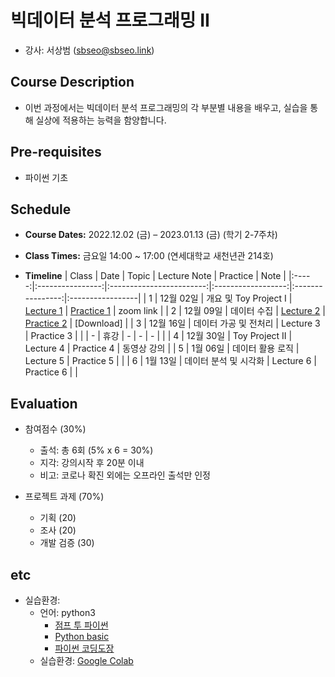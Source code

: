 # 빅데이터 분석 프로그래밍 II
* 강사: 서상범 (sbseo@sbseo.link)
  

## Course Description
* 이번 과정에서는 빅데이터 분석 프로그래밍의 각 부분별 내용을 배우고, 실습을 통해 실상에 적용하는 능력을 함양합니다.


## Pre-requisites  
* 파이썬 기초


## Schedule
* **Course Dates:** 2022.12.02 (금) – 2023.01.13 (금) (학기 2-7주차)

* **Class Times:** 금요일 14:00 ~ 17:00 (연세대학교 새천년관 214호)

* **Timeline**
    | Class | Date             | Topic                    | Lecture Note       | Practice         | Note             |
    |:-----:|:----------------:|:------------------------:|:------------------:|:----------------:|:-----------------|
    | 1     | 12월 02일        | 개요 및 Toy Project I    | [Lecture 1]        | [Practice 1]     | zoom link        |
    | 2     | 12월 09일        | 데이터 수집              | [Lecture 2]        | [Practice 2]     | [Download]       |
    | 3     | 12월 16일        | 데이터 가공 및 전처리    |  Lecture 3         |  Practice 3      |                  |
    | -     | 휴강             | -                        | -                  | -                |                  |
    | 4     | 12월 30일        | Toy Project II           |  Lecture 4         |  Practice 4      | 동영상 강의      |
    | 5     | 1월 06일         | 데이터 활용 로직         |  Lecture 5         |  Practice 5      |                  |
    | 6     | 1월 13일         | 데이터 분석 및 시각화    |  Lecture 6         |  Practice 6      |                  |

    [Lecture 1]: lecture_note/01.pdf
    [Practice 1]: practice/01.ipynb
    [Lecture 2]: lecture_note/02.pdf
    [Practice 2]: practice/02.ipynb
    [Practice 2 download]: https://drive.google.com/file/d/1PBPIxNAqQHKFTnAwse-GHV52npc20AN1/view?usp=sharing


## Evaluation
* 참여점수 (30%)
    * 출석: 총 6회 (5% x 6 = 30%)
    * 지각: 강의시작 후 20분 이내
    * 비고: 코로나 확진 외에는 오프라인 출석만 인정

* 프로젝트 과제 (70%)
    * 기획 (20)
    * 조사 (20)
    * 개발 검증 (30)


## etc
* 실습환경:
  * 언어: python3   
    * [점프 투 파이썬](https://wikidocs.net/book/1) 
    * [Python basic](https://wikidocs.net/book/1553) 
    * [파이썬 코딩도장](https://dojang.io/course/view.php?id=7)
  * 실습환경: [Google Colab](https://colab.research.google.com/notebooks/welcome.ipynb)     

